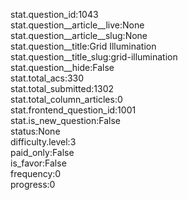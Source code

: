 stat.question_id:1043  
stat.question__article__live:None  
stat.question__article__slug:None  
stat.question__title:Grid Illumination  
stat.question__title_slug:grid-illumination  
stat.question__hide:False  
stat.total_acs:330  
stat.total_submitted:1302  
stat.total_column_articles:0  
stat.frontend_question_id:1001  
stat.is_new_question:False  
status:None  
difficulty.level:3  
paid_only:False  
is_favor:False  
frequency:0  
progress:0  
